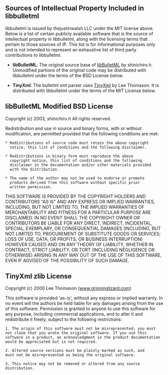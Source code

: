 Sources of Intellectual Property Included in libbulletml
--------------------------------------------------------

libbulletml is issued by thejustinwalsh LLC under the MIT license above. Below 
is a list of certain publicly available software that is the source of intellectual
property in libbulletml, along with the licensing terms that pertain to those sources of IP. This list is
for informational purposes only and is not intended to represent an exhaustive
list of third party contributions to libbulletml.

  * **libBulletML**: The original source base of [libBulletML](http://shinh.skr.jp/libbulletml/)
    by shinichiro.h. Unmodified partions of the original code may be distributed with libbulletml 
    under the terms of the BSD License below.
    
  * **TinyXml**: The bulletml xml parser uses [TinyXml](https://github.com/wycats/handlebars.js)
    by Lee Thomason. It is distributed with libbulletml under the terms of the MIT License below.
    
libBulletML Modified BSD License
--------------------------------
Copyright (c) 2003, shinichiro.h All rights reserved.

Redistribution and use in source and binary forms, with or without
modification, are permitted provided that the following conditions are
met:

    * Redistributions of source code must retain the above copyright
      notice, this list of conditions and the following disclaimer.
      
    * Redistributions in binary form must reproduce the above
      copyright notice, this list of conditions and the following
      disclaimer in the documentation and/or other materials provided
      with the distribution.
      
    * The name of the author may not be used to endorse or promote
      products derived from this software without specific prior
      written permission.

THIS SOFTWARE IS PROVIDED BY THE COPYRIGHT HOLDERS AND CONTRIBUTORS
"AS IS" AND ANY EXPRESS OR IMPLIED WARRANTIES, INCLUDING, BUT NOT
LIMITED TO, THE IMPLIED WARRANTIES OF MERCHANTABILITY AND FITNESS FOR
A PARTICULAR PURPOSE ARE DISCLAIMED. IN NO EVENT SHALL THE COPYRIGHT
OWNER OR CONTRIBUTORS BE LIABLE FOR ANY DIRECT, INDIRECT, INCIDENTAL,
SPECIAL, EXEMPLARY, OR CONSEQUENTIAL DAMAGES (INCLUDING, BUT NOT
LIMITED TO, PROCUREMENT OF SUBSTITUTE GOODS OR SERVICES; LOSS OF USE,
DATA, OR PROFITS; OR BUSINESS INTERRUPTION) HOWEVER CAUSED AND ON ANY
THEORY OF LIABILITY, WHETHER IN CONTRACT, STRICT LIABILITY, OR TORT
(INCLUDING NEGLIGENCE OR OTHERWISE) ARISING IN ANY WAY OUT OF THE USE
OF THIS SOFTWARE, EVEN IF ADVISED OF THE POSSIBILITY OF SUCH DAMAGE.

TinyXml zlib License
--------------------
Copyright (c) 2000 Lee Thomason (www.grinninglizard.com)

This software is provided 'as-is', without any express or implied 
warranty. In no event will the authors be held liable for any 
damages arising from the use of this software.
Permission is granted to anyone to use this software for any 
purpose, including commercial applications, and to alter it and 
redistribute it freely, subject to the following restrictions:

    1. The origin of this software must not be misrepresented; you must 
    not claim that you wrote the original software. If you use this 
    software in a product, an acknowledgment in the product documentation 
    would be appreciated but is not required.
    
    2. Altered source versions must be plainly marked as such, and 
    must not be misrepresented as being the original software.
    
    3. This notice may not be removed or altered from any source 
    distribution.
    
    
